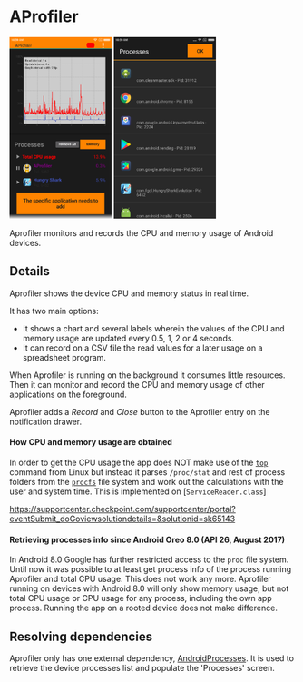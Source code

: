 # AProfiler

<img src="https://github.com/MaheshPatial/Images/blob/master/Aprofiler1.png" width="180px"/>
<img src="https://github.com/MaheshPatial/Images/blob/master/Aprofiler2.png" width="180px" />


Aprofiler monitors and records the CPU and memory usage of Android devices.

## Details

Aprofiler shows the device CPU and memory status in real time.

It has two main options:
- It shows a chart and several labels wherein the values of the CPU and memory usage are updated every 0.5, 1, 2 or 4 seconds.
- It can record on a CSV file the read values for a later usage on a spreadsheet program.

When Aprofiler is running on the background it consumes little resources. Then it can monitor and record the CPU and memory usage of other applications on the foreground.

Aprofiler adds a *Record* and *Close* button to the Aprofiler entry on the notification drawer.

#### How CPU and memory usage are obtained

In order to get the CPU usage the app does NOT make use of the [`top`](https://en.wikipedia.org/wiki/Top_(software)) command from Linux but instead it parses `/proc/stat` and rest of process folders from the [`procfs`](https://en.wikipedia.org/wiki/Procfs) file system and work out the calculations with the user and system time. This is implemented on [`ServiceReader.class`]

https://supportcenter.checkpoint.com/supportcenter/portal?eventSubmit_doGoviewsolutiondetails=&solutionid=sk65143



#### Retrieving processes info since Android Oreo 8.0 (API 26, August 2017)

In Android 8.0 Google has further restricted access to the `proc` file system. Until now it was possible to at least get process info of the process running Aprofiler and total CPU usage. This does not work any more. Aprofiler running on devices with Android 8.0 will only show memory usage, but not total CPU usage or CPU usage for any process, including the own app process. Running the app on a rooted device does not make difference.


## Resolving dependencies

Aprofiler only has one external dependency, [AndroidProcesses](https://github.com/jaredrummler/AndroidProcesses). It is used to retrieve the device processes list and populate the 'Processes' screen.

